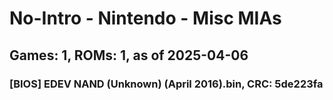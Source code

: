 # No-Intro - Nintendo - Misc MIAs
## Games: 1, ROMs: 1, as of 2025-04-06

### [BIOS] EDEV NAND (Unknown) (April 2016).bin, CRC: 5de223fa
